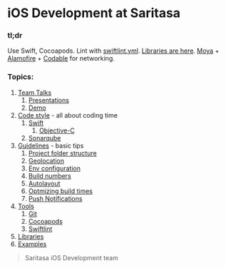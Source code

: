 # iOS Development at Saritasa

### tl;dr
Use Swift, Cocoapods.
Lint with [swiftlint.yml](Development/.swiftlint.yml).
[Libraries are here](Topics/Libraries.md).
[Moya](https://github.com/Moya/Moya) + [Alamofire](https://github.com/Alamofire/Alamofire) + [Codable](https://medium.com/@sarunw/codable-in-swift-4-0-1a12e38599d8) for networking.


### Topics:
1. [Team Talks](Topics/Talks.md)
	1. [Presentations](Topics/Talks.md#presentations)
	1. [Demo](Topics/Talks.md#demos)
1. [Code style](Topics/CodeStyle.md) - all about coding time
	1. [Swift](Topics/CodeStyle.md#swift)
    	1. [Objective-C](Topics/CodeStyle.md#objective-c)
	1. [Sonarqube](Topics/CodeStyle.md#sonarqube)
1. [Guidelines](Topics/Guidelines.md) - basic tips
	1. [Project folder structure](Topics/Guidelines.md#project-folder-structure)
	1. [Geolocation](Topics/Guidelines.md#geolocation)
	1. [Env configuration](Topics/Guidelines.md#xcode-project-environment-configuration)
	1. [Build numbers](Topics/Guidelines.md#build-number)
	1. [Autolayout](Topics/Guidelines.md#autolayout)
	1. [Optmizing build times](Topics/Guidelines.md#optimizing-build-times)
	1. [Push Notifications](Topics/Guidelines.md#push-notifications)
1. [Tools](Topics/Tools.md)
	1. [Git](Topics/Tools.md#git)
	1. [Cocoapods](Topics/Tools.md#cocoapods)
	1. [Swiftlint](Topics/Tools.md#swiftlint)
1. [Libraries](Topics/Libraries.md)
1. [Examples](Examples/)

> Saritasa iOS Development team
